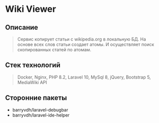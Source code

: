 # Wiki Viewer

## Описание

> Сервис копирует статьи с wikipedia.org в локальную БД. На основе всех слов статьи создает атомы. И осуществляет поиск скопированных статей по атомам.

## Стек технологий

> Docker, Nginx, PHP 8.2, Laravel 10, MySql 8, jQuery, Bootstrap 5, MediaWiki API

## Сторонние пакеты

* barryvdh/laravel-debugbar
* barryvdh/laravel-ide-helper
